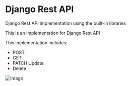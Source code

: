 # Django Rest API
Django Rest API implementation using the built-in libraries

This is an implementation for Django Rest API

This implementation includes:

* POST
* GET
* PATCH Update
* Delete

![image](https://user-images.githubusercontent.com/31501126/132991754-c60f7aab-76a6-4016-ae9b-7f197cb88900.png)
